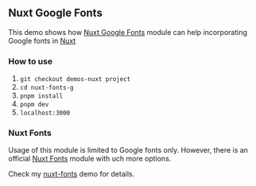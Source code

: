 ## Nuxt Google Fonts
This demo shows how [Nuxt Google Fonts](https://google-fonts.nuxtjs.org/) module can help incorporating Google fonts in [Nuxt](https://nuxt.com/)

### How to use
1. `git checkout demos-nuxt project`
2. `cd nuxt-fonts-g`
3. `pnpm install`
4. `pnpm dev` 
5. `localhost:3000` 

### Nuxt Fonts
Usage of this module is limited to Google fonts only. However, there is an official [Nuxt Fonts](https://fonts.nuxt.com/) module with uch more options.

Check my [nuxt-fonts](https://github.com/AloisSeckar/demos-nuxt/tree/main/nuxt-fonts) demo for details.
